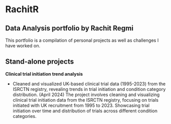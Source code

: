 # RachitR

**Data Analysis portfolio by Rachit Regmi**
----------------------------------------------

This portfolio is a compilation of personal projects as well as challenges I have worked on.

**Stand-alone projects**
-------------------------------------------------


**Clinical trial initiation trend analysis**

- Cleaned and visualized UK-based clinical trial data (1995-2023) from the ISRCTN registry, revealing trends in trial initiation and condition category distribution. (April 2024)
The project involves cleaning and visualizing clinical trial initiation data from the ISRCTN registry, focusing on trials initiated with UK recruitment from 1995 to 2023. Showcasing trial initiation over time and distribution of trials across different condition categories.
